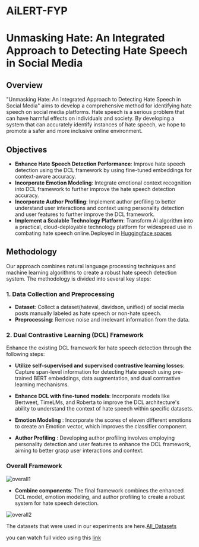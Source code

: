 # AiLERT-FYP
# Unmasking Hate: An Integrated Approach to Detecting Hate Speech in Social Media

## Overview

"Unmasking Hate: An Integrated Approach to Detecting Hate Speech in Social Media" aims to develop a comprehensive method for identifying hate speech on social media platforms. Hate speech is a serious problem that can have harmful effects on individuals and society. By developing a system that can accurately identify instances of hate speech, we hope to promote a safer and more inclusive online environment.

## Objectives

- **Enhance Hate Speech Detection Performance**: Improve hate speech detection using the DCL framework by using fine-tuned embeddings for context-aware accuracy.
- **Incorporate Emotion Modeling**: Integrate emotional context recognition into DCL framework to further improve the hate speech detection accuracy.
- **Incorporate Author Profiling**: Implement author profiling to better understand user interactions and context using personality detection and user features to further improve the DCL framework.
- **Implement a Scalable Technology Platform**: Transform AI algorithm into a practical, cloud-deployable technology platform for widespread use in combating hate speech online.Deployed in [Huggingface spaces]([url](https://huggingface.co/spaces/Thushalya/AiLERT)) 


## Methodology

Our approach combines natural language processing techniques and machine learning algorithms to create a robust hate speech detection system. The methodology is divided into several key steps:

### 1. Data Collection and Preprocessing

- **Dataset**: Collect a dataset(hateval, davidson, unified) of social media posts manually labeled as hate speech or non-hate speech.
- **Preprocessing**: Remove noise and irrelevant information from the data.

### 2. Dual Contrastive Learning (DCL) Framework

Enhance the existing DCL framework for hate speech detection through the following steps:

- **Utilize self-supervised and supervised contrastive learning losses**: Capture span-level information for detecting Hate speech using pre-trained BERT embeddings, data augmentation, and dual contrastive learning mechanisms.
- **Enhance DCL with fine-tuned models**: Incorporate models like Bertweet, TimeLMs, and Roberta to improve the DCL architecture's ability to understand the context of hate speech within specific datasets.
- **Emotion Modeling** : Incorporate the scores of eleven different emotions to create an Emotion vector, which improves the classifier component.

- **Author Profiling** : Developing author profiling involves employing personality detection and user features to enhance the DCL framework, aiming to better grasp user interactions and context.

### Overall Framework

![overall1](https://github.com/user-attachments/assets/138d5598-9b76-4cd3-9c54-9f61c131be04)

- **Combine components**: The final framework combines the enhanced DCL model, emotion modeling, and author profiling to create a robust system for hate speech detection.
  
![overall2](https://github.com/user-attachments/assets/ae1662c0-d707-42d4-a495-bd1112b471c5)

The datasets that were used in our experiments are here.[All_Datasets](https://huggingface.co/krishan-CSE)

you can watch full video using this [link](https://youtu.be/A6JjaFI_6QQ)
